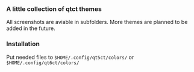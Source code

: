 ### A little collection of qtct themes

All screenshots are aviable in subfolders. More themes are planned to be added in the future.

### Installation 

Put needed files to `$HOME/.config/qt5ct/colors/` or `$HOME/.config/qt6ct/colors/`
